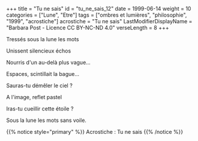 +++
title = "Tu ne sais"
id = "tu_ne_sais_12"
date = 1999-06-14
weight = 10
categories = ["Lune", "Etre"]
tags = ["ombres et lumières", "philosophie", "1999", "acrostiche"]
acrostiche = "Tu ne sais"
LastModifierDisplayName = "Barbara Post - Licence CC BY-NC-ND 4.0"
verseLength = 8
+++

Tressés sous la lune les mots

Unissent silencieux échos

Nourris d'un au-delà plus vague...

Espaces, scintillait la bague...

Sauras-tu démêler le ciel ?

A l'image, reflet pastel

Iras-tu cueillir cette étoile ?

Sous la lune les mots sans voile.

{{% notice style="primary" %}}
Acrostiche : Tu ne sais
{{% /notice %}}
